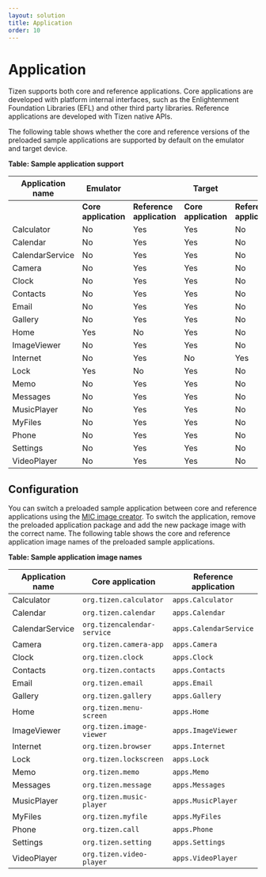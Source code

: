 ```yaml
---
layout: solution
title: Application
order: 10
---
```


# Application

Tizen supports both core and reference applications. Core applications are developed with platform internal interfaces, such as the Enlightenment Foundation Libraries (EFL) and other third party libraries. Reference applications are developed with Tizen native APIs.

The following table shows whether the core and reference versions of the preloaded sample applications are supported by default on the emulator and target device.

**Table: Sample application support**

| Application name | Emulator              |                  | Target                |      |
| ---------------- | --------------------- | ---------------- | --------------------- | ---- |
|                  | **Core application**  | **Reference application** | **Core application** | **Reference application**|
| Calculator       | No                    | Yes              | Yes                   | No   |
| Calendar         | No                    | Yes              | Yes                   | No   |
| CalendarService  | No                    | Yes              | Yes                   | No   |
| Camera           | No                    | Yes              | Yes                   | No   |
| Clock            | No                    | Yes              | Yes                   | No   |
| Contacts         | No                    | Yes              | Yes                   | No   |
| Email            | No                    | Yes              | Yes                   | No   |
| Gallery          | No                    | Yes              | Yes                   | No   |
| Home             | Yes                   | No               | Yes                   | No   |
| ImageViewer      | No                    | Yes              | Yes                   | No   |
| Internet         | No                    | Yes              | No                    | Yes  |
| Lock             | Yes                   | No               | Yes                   | No   |
| Memo             | No                    | Yes              | Yes                   | No   |
| Messages         | No                    | Yes              | Yes                   | No   |
| MusicPlayer      | No                    | Yes              | Yes                   | No   |
| MyFiles          | No                    | Yes              | Yes                   | No   |
| Phone            | No                    | Yes              | Yes                   | No   |
| Settings         | No                    | Yes              | Yes                   | No   |
| VideoPlayer      | No                    | Yes              | Yes                   | No   |

## Configuration

You can switch a preloaded sample application between core and reference applications using the [MIC image creator](../reference/mic/mic-overview.md). To switch the application, remove the preloaded application package and add the new package image with the correct name. The following table shows the core and reference application image names of the preloaded sample applications.

**Table: Sample application image names**

| Application name | Core application            | Reference application  |
| ---------------- | --------------------------- | ---------------------- |
| Calculator       | `org.tizen.calculator`      | `apps.Calculator`      |
| Calendar         | `org.tizen.calendar`        | `apps.Calendar`        |
| CalendarService  | `org.tizencalendar-service` | `apps.CalendarService` |
| Camera           | `org.tizen.camera-app`      | `apps.Camera`          |
| Clock            | `org.tizen.clock`           | `apps.Clock`           |
| Contacts         | `org.tizen.contacts`        | `apps.Contacts`        |
| Email            | `org.tizen.email`           | `apps.Email`           |
| Gallery          | `org.tizen.gallery`         | `apps.Gallery`         |
| Home             | `org.tizen.menu-screen`     | `apps.Home`            |
| ImageViewer      | `org.tizen.image-viewer`    | `apps.ImageViewer`     |
| Internet         | `org.tizen.browser`         | `apps.Internet`        |
| Lock             | `org.tizen.lockscreen`      | `apps.Lock`            |
| Memo             | `org.tizen.memo`            | `apps.Memo`            |
| Messages         | `org.tizen.message`         | `apps.Messages`        |
| MusicPlayer      | `org.tizen.music-player`    | `apps.MusicPlayer`     |
| MyFiles          | `org.tizen.myfile`          | `apps.MyFiles`         |
| Phone            | `org.tizen.call`            | `apps.Phone`           |
| Settings         | `org.tizen.setting`         | `apps.Settings`        |
| VideoPlayer      | `org.tizen.video-player`    | `apps.VideoPlayer`     |

